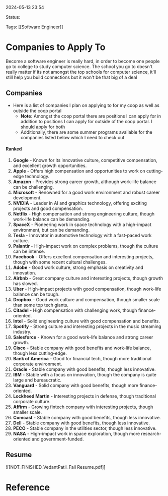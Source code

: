 2024-05-13 23:54

Status: 

Tags: [[Software Engineer]]

# Companies to Apply To

Become a software engineer is really hard, in order to become one people go to college to study computer science. The school you go to doesn't really matter if its not amongst the top schools for computer science, it'll still help you build connections but it won't be that big of a deal


## Companies
- Here is a list of companies I plan on applying to for my coop as well as outside the coop portal 
	- **Note:** Amongst the coop portal there are positions I can apply for in addition to positions I can apply for outside of the coop portal. I should apply for both
	- Additionally, there are some summer programs available for the companies listed below which I need to check out

#### Ranked 
 1. **Google** - Known for its innovative culture, competitive compensation, and excellent growth opportunities.
2. **Apple** - Offers high compensation and opportunities to work on cutting-edge technology.
3. **Amazon** - Provides strong career growth, although work-life balance can be challenging.
4. **Microsoft** - Renowned for a good work environment and robust career development.
5. **NVIDIA** - Leader in AI and graphics technology, offering exciting projects and good compensation.
6. **Netflix** - High compensation and strong engineering culture, though work-life balance can be demanding.
7. **SpaceX** - Pioneering work in space technology with a high-impact environment, but can be demanding.
8. **Tesla** - Innovator in automotive technology with a fast-paced work culture.
9. **Palantir** - High-impact work on complex problems, though the culture can be intense.
10. **Facebook** - Offers excellent compensation and interesting projects, though with some recent cultural challenges.
11. **Adobe** - Good work culture, strong emphasis on creativity and innovation.
12. **Airbnb** - Great company culture and interesting projects, though growth has slowed.
13. **Uber** - High-impact projects with good compensation, though work-life balance can be tough.
14. **Dropbox** - Good work culture and compensation, though smaller scale than some top tech giants.
15. **Citadel** - High compensation with challenging work, though finance-oriented.
16. **Intel** - Solid engineering culture with good compensation and benefits.
17. **Spotify** - Strong culture and interesting projects in the music streaming industry.
18. **Salesforce** - Known for a good work-life balance and strong career growth.
19. **Cisco** - Stable company with good benefits and work-life balance, though less cutting-edge.
20. **Bank of America** - Good for financial tech, though more traditional corporate environment.
21. **Oracle** - Stable company with good benefits, though less innovative.
22. **IBM** - Stable with a focus on innovation, though the company is quite large and bureaucratic.
23. **Vanguard** - Solid company with good benefits, though more finance-oriented.
24. **Lockheed Martin** - Interesting projects in defense, though traditional corporate culture.
25. **Affirm** - Growing fintech company with interesting projects, though smaller scale.
26. **Comcast** - Stable company with good benefits, though less innovative.
27. **Dell** - Stable company with good benefits, though less innovative.
28. **PECO** - Stable company in the utilities sector, though less innovative.
29. **NASA** - High-impact work in space exploration, though more research-oriented and government-funded.

## Resume 
![[NOT_FINISHED_VedantPatil_Fall Resume.pdf]]



# Reference
